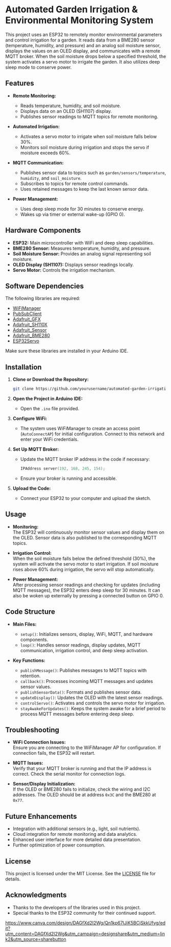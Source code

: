 # Automated Garden Irrigation & Environmental Monitoring System

This project uses an ESP32 to remotely monitor environmental parameters and control irrigation for a garden. It reads data from a BME280 sensor (temperature, humidity, and pressure) and an analog soil moisture sensor, displays the values on an OLED display, and communicates with a remote MQTT broker. When the soil moisture drops below a specified threshold, the system activates a servo motor to irrigate the garden. It also utilizes deep sleep mode to conserve power.

## Features

- **Remote Monitoring:**  
  - Reads temperature, humidity, and soil moisture.
  - Displays data on an OLED (SH1107) display.
  - Publishes sensor readings to MQTT topics for remote monitoring.
  
- **Automated Irrigation:**  
  - Activates a servo motor to irrigate when soil moisture falls below 30%.
  - Monitors soil moisture during irrigation and stops the servo if moisture exceeds 60%.

- **MQTT Communication:**  
  - Publishes sensor data to topics such as `garden/sensors/temperature`, `humidity`, and `soil_moisture`.
  - Subscribes to topics for remote control commands.
  - Uses retained messages to keep the last known sensor data.

- **Power Management:**  
  - Uses deep sleep mode for 30 minutes to conserve energy.
  - Wakes up via timer or external wake-up (GPIO 0).

## Hardware Components

- **ESP32:** Main microcontroller with WiFi and deep sleep capabilities.
- **BME280 Sensor:** Measures temperature, humidity, and pressure.
- **Soil Moisture Sensor:** Provides an analog signal representing soil moisture.
- **OLED Display (SH1107):** Displays sensor readings locally.
- **Servo Motor:** Controls the irrigation mechanism.

## Software Dependencies

The following libraries are required:

- [WiFiManager](https://github.com/tzapu/WiFiManager)
- [PubSubClient](https://github.com/knolleary/pubsubclient)
- [Adafruit_GFX](https://github.com/adafruit/Adafruit-GFX-Library)
- [Adafruit_SH110X](https://github.com/adafruit/Adafruit_SH110X)
- [Adafruit_Sensor](https://github.com/adafruit/Adafruit_Sensor)
- [Adafruit_BME280](https://github.com/adafruit/Adafruit_BME280_Library)
- [ESP32Servo](https://github.com/jkb-git/ESP32Servo)

Make sure these libraries are installed in your Arduino IDE.

## Installation

1. **Clone or Download the Repository:**

   ```bash
   git clone https://github.com/yourusername/automated-garden-irrigation.git
   ```

2. **Open the Project in Arduino IDE:**
   - Open the `.ino` file provided.

3. **Configure WiFi:**
   - The system uses WiFiManager to create an access point (`AutoConnectAP`) for initial configuration. Connect to this network and enter your WiFi credentials.

4. **Set Up MQTT Broker:**
   - Update the MQTT broker IP address in the code if necessary:
     ```cpp
     IPAddress server(192, 168, 245, 154);
     ```
   - Ensure your broker is running and accessible.

5. **Upload the Code:**
   - Connect your ESP32 to your computer and upload the sketch.

## Usage

- **Monitoring:**  
  The ESP32 will continuously monitor sensor values and display them on the OLED. Sensor data is also published to the corresponding MQTT topics.

- **Irrigation Control:**  
  When the soil moisture falls below the defined threshold (30%), the system will activate the servo motor to start irrigation. If soil moisture rises above 60% during irrigation, the servo will stop automatically.

- **Power Management:**  
  After processing sensor readings and checking for updates (including MQTT messages), the ESP32 enters deep sleep for 30 minutes. It can also be woken up externally by pressing a connected button on GPIO 0.

## Code Structure

- **Main Files:**
  - `setup()`: Initializes sensors, display, WiFi, MQTT, and hardware components.
  - `loop()`: Handles sensor readings, display updates, MQTT communication, irrigation control, and deep sleep activation.
  
- **Key Functions:**
  - `publishMessage()`: Publishes messages to MQTT topics with retention.
  - `callback()`: Processes incoming MQTT messages and updates sensor values.
  - `publishSensorData()`: Formats and publishes sensor data.
  - `updateDisplay()`: Updates the OLED with the latest sensor readings.
  - `controlServo()`: Activates and controls the servo motor for irrigation.
  - `stayAwakeForUpdates()`: Keeps the system awake for a brief period to process MQTT messages before entering deep sleep.

## Troubleshooting

- **WiFi Connection Issues:**  
  Ensure you are connecting to the WiFiManager AP for configuration. If connection fails, the ESP32 will restart.

- **MQTT Issues:**  
  Verify that your MQTT broker is running and that the IP address is correct. Check the serial monitor for connection logs.

- **Sensor/Display Initialization:**  
  If the OLED or BME280 fails to initialize, check the wiring and I2C addresses. The OLED should be at address `0x3C` and the BME280 at `0x77`.

## Future Enhancements

- Integration with additional sensors (e.g., light, soil nutrients).
- Cloud integration for remote monitoring and data analytics.
- Enhanced user interface for more detailed data presentation.
- Further optimization of power consumption.

## License

This project is licensed under the MIT License. See the [LICENSE](LICENSE) file for details.

## Acknowledgments

- Thanks to the developers of the libraries used in this project.
- Special thanks to the ESP32 community for their continued support.

https://www.canva.com/design/DAGfXd2I2Wg/Qn1kp67lJiK5BCjSkkUfvg/edit?utm_content=DAGfXd2I2Wg&utm_campaign=designshare&utm_medium=link2&utm_source=sharebutton
